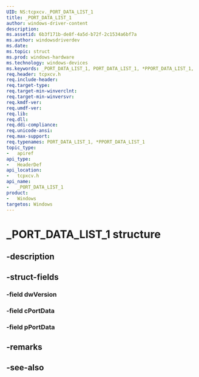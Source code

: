 ```yaml
---
UID: NS:tcpxcv._PORT_DATA_LIST_1
title: _PORT_DATA_LIST_1
author: windows-driver-content
description: 
ms.assetid: 6b3f171b-de8f-4a5d-b72f-2c1534a6bf7a
ms.author: windowsdriverdev
ms.date: 
ms.topic: struct
ms.prod: windows-hardware
ms.technology: windows-devices
ms.keywords: _PORT_DATA_LIST_1, PORT_DATA_LIST_1, *PPORT_DATA_LIST_1, 
req.header: tcpxcv.h
req.include-header:
req.target-type:
req.target-min-winverclnt:
req.target-min-winversvr:
req.kmdf-ver:
req.umdf-ver:
req.lib:
req.dll:
req.ddi-compliance:
req.unicode-ansi:
req.max-support:
req.typenames: PORT_DATA_LIST_1, *PPORT_DATA_LIST_1
topic_type: 
-	apiref
api_type: 
-	HeaderDef
api_location: 
-	tcpxcv.h
api_name: 
-	_PORT_DATA_LIST_1
product: 
-   Windows
targetos: Windows
---
```


# _PORT_DATA_LIST_1 structure

## -description


## -struct-fields

### -field dwVersion
 
### -field cPortData
 
### -field pPortData
 

## -remarks

## -see-also